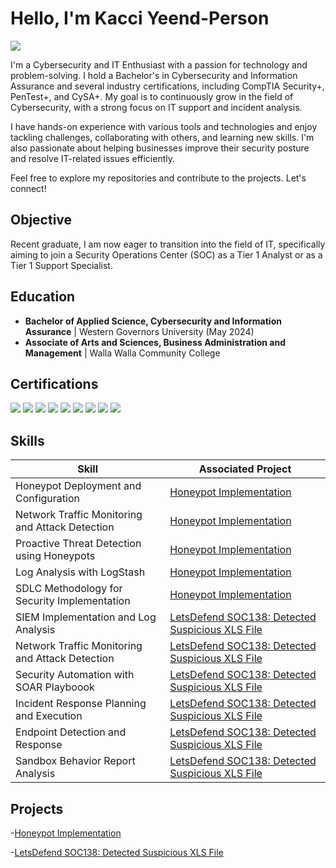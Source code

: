 # Hello, I'm Kacci Yeend-Person
<a href="https://linkedin.com"><img src="https://img.shields.io/badge/-LinkedIn-0072b1?&style=for-the-badge&logo=linkedin&logoColor=white" /></a>


I'm a Cybersecurity and IT Enthusiast with a passion for technology and problem-solving. I hold a Bachelor's in Cybersecurity and Information Assurance and several industry certifications, including CompTIA Security+, PenTest+, and CySA+. My goal is to continuously grow in the field of Cybersecurity, with a strong focus on IT support and incident analysis.

I have hands-on experience with various tools and technologies and enjoy tackling challenges, collaborating with others, and learning new skills. I'm also passionate about helping businesses improve their security posture and resolve IT-related issues efficiently.

Feel free to explore my repositories and contribute to the projects. Let's connect!

## Objective

Recent graduate, I am now eager to transition into the field of IT, specifically aiming to join a Security Operations Center (SOC) as a Tier 1 Analyst or as a Tier 1 Support Specialist.

## Education
- **Bachelor of Applied Science, Cybersecurity and Information Assurance** | Western Governors University (May 2024)
- **Associate of Arts and Sciences, Business Administration and Management** | Walla Walla Community College

## Certifications
<div>
    <img src="https://img.shields.io/badge/-PenTest%2B-000000?&style=for-the-badge&logo=CompTIA&logoColor=white" />
    <img src="https://img.shields.io/badge/-Security%2B-FF0000?&style=for-the-badge&logo=CompTIA&logoColor=white" />
    <img src="https://img.shields.io/badge/-Network%2B-007ACC?&style=for-the-badge&logo=CompTIA&logoColor=white" />
    <img src="https://img.shields.io/badge/-A%2B-4D4D4D?&style=for-the-badge&logo=CompTIA&logoColor=white" />
    <img src="https://img.shields.io/badge/-CASP%2B-006B3F?&style=for-the-badge&logo=CompTIA&logoColor=white" />
    <img src="https://img.shields.io/badge/-CSAP%20-%2303A4CC?&style=for-the-badge&logo=CompTIA&logoColor=white" />
    <img src="https://img.shields.io/badge/-SSCP-%2337466C?&style=for-the-badge&logo=ISC2&logoColor=white" />
    <img src="https://img.shields.io/badge/-Project%2B-2E8B57?&style=for-the-badge&logo=CompTIA&logoColor=white" />
    <img src="https://img.shields.io/badge/-ITIL%20Foundation-0072B1?&style=for-the-badge&logo=PeopleCert&logoColor=white" />

## Skills

| Skill                                         | Associated Project         |
|-----------------------------------------------|----------------------------|
| Honeypot Deployment and Configuration         | <a href="https://github.com/kmarieyeend/Honeypot-Implementation/blob/main/README.md">Honeypot Implementation</a> |
| Network Traffic Monitoring and Attack Detection | <a href="https://github.com/kmarieyeend/Honeypot-Implementation/blob/main/README.md">Honeypot Implementation</a> |
| Proactive Threat Detection using Honeypots    | <a href="https://github.com/kmarieyeend/Honeypot-Implementation/blob/main/README.md">Honeypot Implementation</a> |
| Log Analysis with LogStash                    | <a href="https://github.com/kmarieyeend/Honeypot-Implementation/blob/main/README.md">Honeypot Implementation</a> |
| SDLC Methodology for Security Implementation  | <a href="https://github.com/kmarieyeend/Honeypot-Implementation/blob/main/README.md">Honeypot Implementation</a> |
| SIEM Implementation and Log Analysis          | <a href="https://github.com/kmarieyeend/LetsDefend-EventID-77">LetsDefend SOC138: Detected Suspicious XLS File</a> |
| Network Traffic Monitoring and Attack Detection | <a href="https://github.com/kmarieyeend/LetsDefend-EventID-77">LetsDefend SOC138: Detected Suspicious XLS File</a>|
| Security Automation with SOAR Playboook       | <a href="https://github.com/kmarieyeend/LetsDefend-EventID-77">LetsDefend SOC138: Detected Suspicious XLS File</a> |
| Incident Response Planning and Execution      | <a href="https://github.com/kmarieyeend/LetsDefend-EventID-77">LetsDefend SOC138: Detected Suspicious XLS File</a> |
| Endpoint Detection and Response               | <a href="https://github.com/kmarieyeend/LetsDefend-EventID-77">LetsDefend SOC138: Detected Suspicious XLS File</a>|
| Sandbox Behavior Report Analysis | <a href="https://github.com/kmarieyeend/LetsDefend-EventID-77">LetsDefend SOC138: Detected Suspicious XLS File</a>|



## Projects
 -<a href="https://github.com/kmarieyeend/Honeypot-Implementation/blob/main/README.md">Honeypot Implementation</a>
 
-<a href="https://github.com/kmarieyeend/LetsDefend-EventID-77">LetsDefend SOC138: Detected Suspicious XLS File</a>
